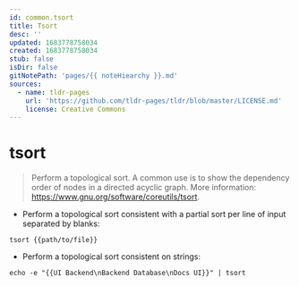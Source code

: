 ```yaml
---
id: common.tsort
title: Tsort
desc: ''
updated: 1683778758034
created: 1683778758034
stub: false
isDir: false
gitNotePath: 'pages/{{ noteHiearchy }}.md'
sources:
  - name: tldr-pages
    url: 'https://github.com/tldr-pages/tldr/blob/master/LICENSE.md'
    license: Creative Commons
---
```

# tsort

> Perform a topological sort.
> A common use is to show the dependency order of nodes in a directed acyclic graph.
> More information: <https://www.gnu.org/software/coreutils/tsort>.

- Perform a topological sort consistent with a partial sort per line of input separated by blanks:

`tsort {{path/to/file}}`

- Perform a topological sort consistent on strings:

`echo -e "{{UI Backend\nBackend Database\nDocs UI}}" | tsort`

